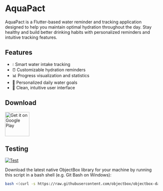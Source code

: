 # AquaPact

AquaPact is a Flutter-based water reminder and tracking application designed to help you maintain optimal hydration throughout the day. Stay healthy and build better drinking habits with personalized reminders and intuitive tracking features.

## Features

- 💧 Smart water intake tracking
- ⏰ Customizable hydration reminders
- 📊 Progress visualization and statistics
- 🎯 Personalized daily water goals
- 📱 Clean, intuitive user interface

## Download

<a href='https://play.google.com/store/apps/details?id=org.zp1ke.aquapact'><img alt='Get it on Google Play' src='https://play.google.com/intl/en_us/badges/static/images/badges/en_badge_web_generic.png' height='80'/></a>

## Testing

[![Test](https://github.com/zp1ke/aquapact/actions/workflows/test.yaml/badge.svg)](https://github.com/zp1ke/aquapact/actions/workflows/test.yaml)

Download the latest native ObjectBox library for your machine by running this script in a bash
shell (e.g. Git Bash on Windows):

```bash
bash <(curl -s https://raw.githubusercontent.com/objectbox/objectbox-dart/main/install.sh)
```
